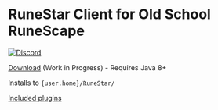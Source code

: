 # RuneStar Client for Old School RuneScape

[![Discord](https://img.shields.io/discord/384870460640329728.svg)](https://discord.gg/G2kxrnU)

[Download](http://repo.runestar.org/org/runestar/client/client-launcher/) (Work in Progress) - Requires Java 8+

Installs to `{user.home}/RuneStar/`

[Included plugins](https://github.com/RuneStar/client/tree/master/plugins-standard)
